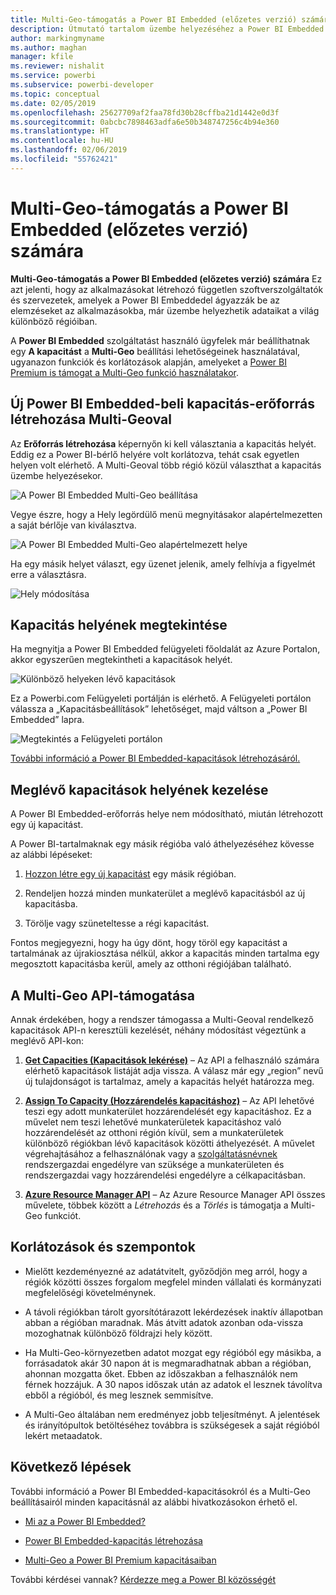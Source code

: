 ```yaml
---
title: Multi-Geo-támogatás a Power BI Embedded (előzetes verzió) számára
description: Útmutató tartalom üzembe helyezéséhez a Power BI Embedded saját régióján kívüli régiókban lévő adatközpontokban.
author: markingmyname
ms.author: maghan
manager: kfile
ms.reviewer: nishalit
ms.service: powerbi
ms.subservice: powerbi-developer
ms.topic: conceptual
ms.date: 02/05/2019
ms.openlocfilehash: 25627709af2faa78fd30b28cffba21d1442e0d3f
ms.sourcegitcommit: 0abcbc7898463adfa6e50b348747256c4b94e360
ms.translationtype: HT
ms.contentlocale: hu-HU
ms.lasthandoff: 02/06/2019
ms.locfileid: "55762421"
---
```

# <a name="multi-geo-support-for-power-bi-embedded-preview"></a>Multi-Geo-támogatás a Power BI Embedded (előzetes verzió) számára

**Multi-Geo-támogatás a Power BI Embedded (előzetes verzió) számára** Ez azt jelenti, hogy az alkalmazásokat létrehozó független szoftverszolgáltatók és szervezetek, amelyek a Power BI Embeddedel ágyazzák be az elemzéseket az alkalmazásokba, már üzembe helyezhetik adataikat a világ különböző régióiban.

A **Power BI Embedded** szolgáltatást használó ügyfelek már beállíthatnak egy **A kapacitást** a **Multi-Geo** beállítási lehetőségeinek használatával, ugyanazon funkciók és korlátozások alapján, amelyeket a [Power BI Premium is támogat a Multi-Geo funkció használatakor](../service-admin-premium-Multi-Geo.md).

## <a name="creating-new-power-bi-embedded-capacity-resource-with-multi-geo"></a>Új Power BI Embedded-beli kapacitás-erőforrás létrehozása Multi-Geoval

Az **Erőforrás létrehozása** képernyőn ki kell választania a kapacitás helyét. Eddig ez a Power BI-bérlő helyére volt korlátozva, tehát csak egyetlen helyen volt elérhető. A Multi-Geoval több régió közül választhat a kapacitás üzembe helyezésekor.

![A Power BI Embedded Multi-Geo beállítása](media/embedded-multi-geo/pbie-multi-geo-setup.png)

Vegye észre, hogy a Hely legördülő menü megnyitásakor alapértelmezetten a saját bérlője van kiválasztva.
  
![A Power BI Embedded Multi-Geo alapértelmezett helye](media/embedded-multi-geo/pbie-multi-geo-default-location.png)

Ha egy másik helyet választ, egy üzenet jelenik, amely felhívja a figyelmét erre a választásra.

![Hely módosítása](media/embedded-multi-geo/pbie-multi-geo-location-change.png)

## <a name="view-capacity-location"></a>Kapacitás helyének megtekintése

Ha megnyitja a Power BI Embedded felügyeleti főoldalát az Azure Portalon, akkor egyszerűen megtekintheti a kapacitások helyét.

![Különböző helyeken lévő kapacitások](media/embedded-multi-geo/pbie-multi-geo-location-different.png)

Ez a Powerbi.com Felügyeleti portálján is elérhető. A Felügyeleti portálon válassza a „Kapacitásbeállítások” lehetőséget, majd váltson a „Power BI Embedded” lapra.

![Megtekintés a Felügyeleti portálon](media/embedded-multi-geo/pbie-multi-geo-admin-portal.png)

[További információ a Power BI Embedded-kapacitások létrehozásáról.](azure-pbie-create-capacity.md)

## <a name="manage-existing-capacities-location"></a>Meglévő kapacitások helyének kezelése

A Power BI Embedded-erőforrás helye nem módosítható, miután létrehozott egy új kapacitást.

A Power BI-tartalmaknak egy másik régióba való áthelyezéséhez kövesse az alábbi lépéseket:

1. [Hozzon létre egy új kapacitást](azure-pbie-create-capacity.md) egy másik régióban.

2. Rendeljen hozzá minden munkaterület a meglévő kapacitásból az új kapacitásba.

3. Törölje vagy szüneteltesse a régi kapacitást.

Fontos megjegyezni, hogy ha úgy dönt, hogy töröl egy kapacitást a tartalmának az újrakiosztása nélkül, akkor a kapacitás minden tartalma egy megosztott kapacitásba kerül, amely az otthoni régiójában található.

## <a name="api-support-for-multi-geo"></a>A Multi-Geo API-támogatása

Annak érdekében, hogy a rendszer támogassa a Multi-Geoval rendelkező kapacitások API-n keresztüli kezelését, néhány módosítást végeztünk a meglévő API-kon:

1. **[Get Capacities (Kapacitások lekérése)](https://docs.microsoft.com/rest/api/power-bi/capacities/getcapacities)** – Az API a felhasználó számára elérhető kapacitások listáját adja vissza. A válasz már egy „region” nevű új tulajdonságot is tartalmaz, amely a kapacitás helyét határozza meg.

2. **[Assign To Capacity (Hozzárendelés kapacitáshoz)](https://docs.microsoft.com/rest/api/power-bi/capacities)** – Az API lehetővé teszi egy adott munkaterület hozzárendelését egy kapacitáshoz. Ez a művelet nem teszi lehetővé munkaterületek kapacitáshoz való hozzárendelését az otthoni régión kívül, sem a munkaterületek különböző régiókban lévő kapacitások közötti áthelyezését. A művelet végrehajtásához a felhasználónak vagy a [szolgáltatásnévnek](embed-service-principal.md) rendszergazdai engedélyre van szüksége a munkaterületen és rendszergazdai vagy hozzárendelési engedélyre a célkapacitásban.

3. **[Azure Resource Manager API](https://docs.microsoft.com/rest/api/power-bi-embedded/capacities)** – Az Azure Resource Manager API összes művelete, többek között a *Létrehozás* és a *Törlés* is támogatja a Multi-Geo funkciót.

## <a name="limitations-and-considerations"></a>Korlátozások és szempontok

* Mielőtt kezdeményezné az adatátvitelt, győződjön meg arról, hogy a régiók közötti összes forgalom megfelel minden vállalati és kormányzati megfelelőségi követelménynek.

* A távoli régiókban tárolt gyorsítótárazott lekérdezések inaktív állapotban abban a régióban maradnak. Más átvitt adatok azonban oda-vissza mozoghatnak különböző földrajzi hely között.

* Ha Multi-Geo-környezetben adatot mozgat egy régióból egy másikba, a forrásadatok akár 30 napon át is megmaradhatnak abban a régióban, ahonnan mozgatta őket. Ebben az időszakban a felhasználók nem férnek hozzájuk. A 30 napos időszak után az adatok el lesznek távolítva ebből a régióból, és meg lesznek semmisítve.

* A Multi-Geo általában nem eredményez jobb teljesítményt. A jelentések és irányítópultok betöltéséhez továbbra is szükségesek a saját régióból lekért metaadatok.

## <a name="next-steps"></a>Következő lépések

További információ a Power BI Embedded-kapacitásokról és a Multi-Geo beállításairól minden kapacitásnál az alábbi hivatkozásokon érhető el.

* [Mi az a Power BI Embedded?](azure-pbie-what-is-power-bi-embedded.md)

* [Power BI Embedded-kapacitás létrehozása](azure-pbie-create-capacity.md)

* [Multi-Geo a Power BI Premium kapacitásaiban](../service-admin-premium-multi-geo.md)

További kérdései vannak? [Kérdezze meg a Power BI közösségét](http://community.powerbi.com/)